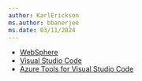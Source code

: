 ```yaml
---
author: KarlErickson
ms.author: bbanerjee
ms.date: 03/11/2024
---
```


- [WebSphere](https://www.ibm.com/support/pages/v905-download-websphere-application-server-version-905-passport-advantage-online)
- [Visual Studio Code](https://code.visualstudio.com/download)
- [Azure Tools for Visual Studio Code](https://marketplace.visualstudio.com/items?itemName=ms-vscode.vscode-node-azure-pack)
